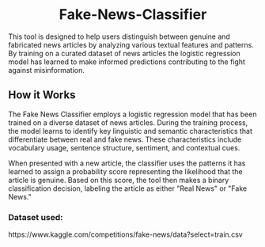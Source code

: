 <h1 align="center" id="title">Fake-News-Classifier</h1>

<p id="description">This tool is designed to help users distinguish between genuine and fabricated news articles by analyzing various textual features and patterns. By training on a curated dataset of news articles the logistic regression model has learned to make informed predictions contributing to the fight against misinformation.</p>

<h2> How it Works </h2>
<p>The Fake News Classifier employs a logistic regression model that has been trained on a diverse dataset of news articles. During the training process, the model learns to identify key linguistic and semantic characteristics that differentiate between real and fake news. These characteristics include vocabulary usage, sentence structure, sentiment, and contextual cues.

When presented with a new article, the classifier uses the patterns it has learned to assign a probability score representing the likelihood that the article is genuine. Based on this score, the tool then makes a binary classification decision, labeling the article as either "Real News" or "Fake News."</p>

<h3>Dataset used:</h3>
<p>https://www.kaggle.com/competitions/fake-news/data?select=train.csv</p>
